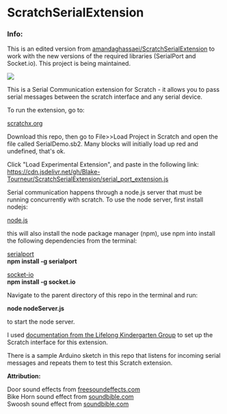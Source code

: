 # ScratchSerialExtension
### Info:
This is an edited version from <a href="https://github.com/amandaghassaei/ScratchSerialExtension" target="_blank">amandaghassaei/ScratchSerialExtension</a> to work with the new versions of the required libraries (SerialPort and Socket.io). This project is being maintained.

<img src="https://github.com/amandaghassaei/ScratchSerialExtension/raw/master/screenshot.png" />

This is a Serial Communication extension for Scratch - it allows you to pass serial messages between the scratch interface and any serial device.

To run the extension, go to:

<a href="http://scratchx.org/#scratch" target="_blank">scratchx.org</a>

Download this repo, then go to File>>Load Project in Scratch and open the file called SerialDemo.sb2.
Many blocks will initially load up red and undefined, that's ok.

Click "Load Experimental Extension", and paste in the following link:
<a href="https://cdn.jsdelivr.net/gh/Blake-Tourneur/ScratchSerialExtension/serial_port_extension.js">
https://cdn.jsdelivr.net/gh/Blake-Tourneur/ScratchSerialExtension/serial_port_extension.js</a>

Serial communication happens through a node.js server that must be running concurrently with scratch.
To use the node server, first install nodejs:

<a href="https://nodejs.org/en/download/">node.js</a>

this will also install the node package manager (npm), use npm into install the following dependencies from the terminal:

<a href="https://www.npmjs.com/package/serialport">serialport</a><br/>
**npm install -g serialport**<br/>

<a href="https://www.npmjs.com/package/socket.io">socket-io</a><br/>
**npm install -g socket.io**

Navigate to the parent directory of this repo in the terminal and run:

**node nodeServer.js**

to start the node server.

I used <a href="https://github.com/LLK/scratchx/wiki#adding-blocks">documentation from the Lifelong Kindergarten Group</a> to set up the Scratch interface for this extension.

There is a sample Arduino sketch in this repo that listens for incoming serial messages and repeats them to test
this Scratch extension.

**Attribution:**

Door sound effects from <a href="https://www.freesoundeffects.com/">freesoundeffects.com</a><br/>
Bike Horn sound effect from <a href="http://soundbible.com/1446-Bike-Horn.html">soundbible.com</a><br/>
Swoosh sound effect from <a href="http://soundbible.com/706-Swoosh-3.html">soundbible.com</a>
